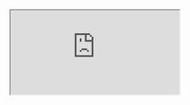 <iframe src="https://www.youtube.com/embed/jalSiaIi8j4" title="Hash Table Data Structure"></iframe>
